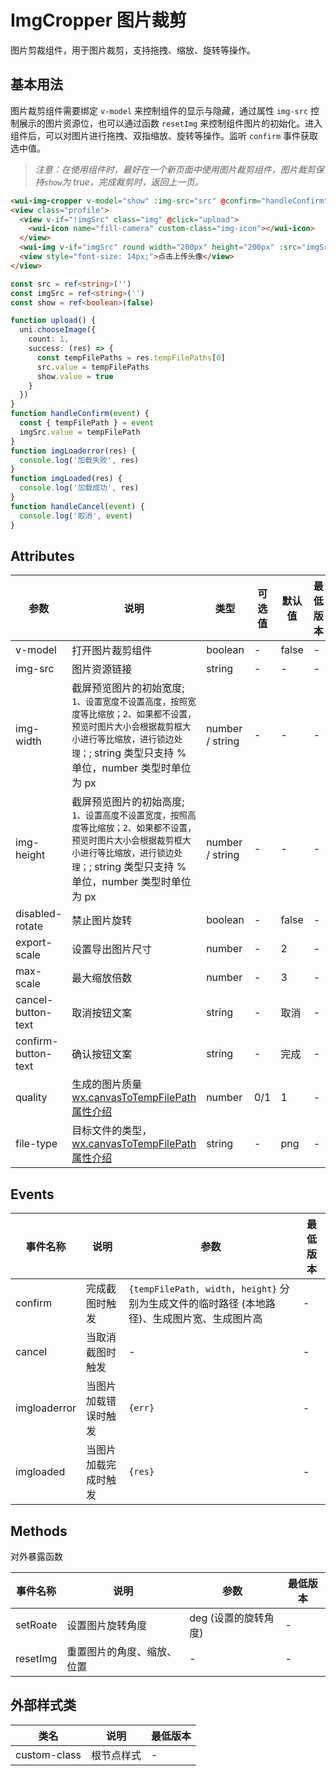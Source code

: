 <frame/>

# ImgCropper 图片裁剪

图片剪裁组件，用于图片裁剪，支持拖拽、缩放、旋转等操作。

## 基本用法

图片裁剪组件需要绑定 `v-model` 来控制组件的显示与隐藏，通过属性 `img-src` 控制展示的图片资源位，也可以通过函数 `resetImg` 来控制组件图片的初始化。进入组件后，可以对图片进行拖拽、双指缩放、旋转等操作。监听 `confirm` 事件获取选中值。

> _注意：在使用组件时，最好在一个新页面中使用图片裁剪组件，图片裁剪保持`show`为 true，完成裁剪时，返回上一页。_

```html
<wui-img-cropper v-model="show" :img-src="src" @confirm="handleConfirm" @cancel="handleCancel"></wui-img-cropper>
<view class="profile">
  <view v-if="!imgSrc" class="img" @click="upload">
    <wui-icon name="fill-camera" custom-class="img-icon"></wui-icon>
  </view>
  <wui-img v-if="imgSrc" round width="200px" height="200px" :src="imgSrc" mode="aspectFit" custom-class="profile-img" @click="upload" />
  <view style="font-size: 14px;">点击上传头像</view>
</view>
```

```typescript
const src = ref<string>('')
const imgSrc = ref<string>('')
const show = ref<boolean>(false)

function upload() {
  uni.chooseImage({
    count: 1,
    success: (res) => {
      const tempFilePaths = res.tempFilePaths[0]
      src.value = tempFilePaths
      show.value = true
    }
  })
}
function handleConfirm(event) {
  const { tempFilePath } = event
  imgSrc.value = tempFilePath
}
function imgLoaderror(res) {
  console.log('加载失败', res)
}
function imgLoaded(res) {
  console.log('加载成功', res)
}
function handleCancel(event) {
  console.log('取消', event)
}
```

## Attributes

| 参数                | 说明                                                                                                                                                                                             | 类型            | 可选值 | 默认值 | 最低版本 |
| ------------------- | ------------------------------------------------------------------------------------------------------------------------------------------------------------------------------------------------ | --------------- | ------ | ------ | -------- |
| v-model             | 打开图片裁剪组件                                                                                                                                                                                 | boolean         | -      | false  | -        |
| img-src             | 图片资源链接                                                                                                                                                                                     | string          | -      | -      | -        |
| img-width           | 截屏预览图片的初始宽度; `1、设置宽度不设置高度，按照宽度等比缩放；2、如果都不设置，预览时图片大小会根据裁剪框大小进行等比缩放，进行锁边处理；`; string 类型只支持 % 单位，number 类型时单位为 px | number / string | -      | -      | -        |
| img-height          | 截屏预览图片的初始高度; `1、设置高度不设置宽度，按照高度等比缩放；2、如果都不设置，预览时图片大小会根据裁剪框大小进行等比缩放，进行锁边处理；`; string 类型只支持 % 单位，number 类型时单位为 px | number / string | -      | -      | -        |
| disabled-rotate     | 禁止图片旋转                                                                                                                                                                                     | boolean         | -      | false  | -        |
| export-scale        | 设置导出图片尺寸                                                                                                                                                                                 | number          | -      | 2      | -        |
| max-scale           | 最大缩放倍数                                                                                                                                                                                     | number          | -      | 3      | -        |
| cancel-button-text  | 取消按钮文案                                                                                                                                                                                     | string          | -      | 取消   | -        |
| confirm-button-text | 确认按钮文案                                                                                                                                                                                     | string          | -      | 完成   | -        |
| quality             | 生成的图片质量 [wx.canvasToTempFilePath 属性介绍](https://developers.weixin.qq.com/miniprogram/dev/api/canvas/wx.canvasToTempFilePath.html#%E5%8F%82%E6%95%B0)                                   | number          | 0/1    | 1      | -        |
| file-type           | 目标文件的类型，[wx.canvasToTempFilePath 属性介绍](https://developers.weixin.qq.com/miniprogram/dev/api/canvas/wx.canvasToTempFilePath.html#%E5%8F%82%E6%95%B0)                                  | string          | -      | png    | -        |

## Events

| 事件名称     | 说明                 | 参数                                                                                        | 最低版本 |
| ------------ | -------------------- | ------------------------------------------------------------------------------------------- | -------- |
| confirm      | 完成截图时触发       | `{tempFilePath, width, height}` 分别为生成文件的临时路径 (本地路径)、生成图片宽、生成图片高 | -        |
| cancel       | 当取消截图时触发     | -                                                                                           | -        |
| imgloaderror | 当图片加载错误时触发 | `{err} `                                                                                    | -        |
| imgloaded    | 当图片加载完成时触发 | `{res}`                                                                                     | -        |

## Methods

对外暴露函数

| 事件名称 | 说明                       | 参数                 | 最低版本 |
| -------- | -------------------------- | -------------------- | -------- |
| setRoate | 设置图片旋转角度           | deg (设置的旋转角度) | -        |
| resetImg | 重置图片的角度、缩放、位置 | -                    | -        |

## 外部样式类

| 类名         | 说明       | 最低版本 |
| ------------ | ---------- | -------- |
| custom-class | 根节点样式 | -        |
